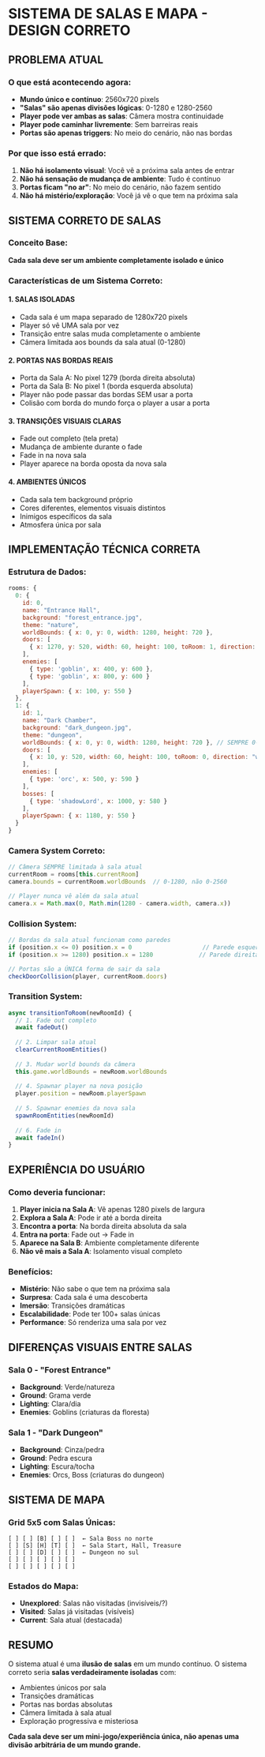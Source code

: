 # SISTEMA DE SALAS E MAPA - DESIGN CORRETO

## PROBLEMA ATUAL

### O que está acontecendo agora:
- **Mundo único e contínuo**: 2560x720 pixels
- **"Salas" são apenas divisões lógicas**: 0-1280 e 1280-2560
- **Player pode ver ambas as salas**: Câmera mostra continuidade
- **Player pode caminhar livremente**: Sem barreiras reais
- **Portas são apenas triggers**: No meio do cenário, não nas bordas

### Por que isso está errado:
1. **Não há isolamento visual**: Você vê a próxima sala antes de entrar
2. **Não há sensação de mudança de ambiente**: Tudo é contínuo
3. **Portas ficam "no ar"**: No meio do cenário, não fazem sentido
4. **Não há mistério/exploração**: Você já vê o que tem na próxima sala

## SISTEMA CORRETO DE SALAS

### Conceito Base:
**Cada sala deve ser um ambiente completamente isolado e único**

### Características de um Sistema Correto:

#### 1. **SALAS ISOLADAS**
- Cada sala é um mapa separado de 1280x720 pixels
- Player só vê UMA sala por vez
- Transição entre salas muda completamente o ambiente
- Câmera limitada aos bounds da sala atual (0-1280)

#### 2. **PORTAS NAS BORDAS REAIS**
- Porta da Sala A: No pixel 1279 (borda direita absoluta)
- Porta da Sala B: No pixel 1 (borda esquerda absoluta) 
- Player não pode passar das bordas SEM usar a porta
- Colisão com borda do mundo força o player a usar a porta

#### 3. **TRANSIÇÕES VISUAIS CLARAS**
- Fade out completo (tela preta)
- Mudança de ambiente durante o fade
- Fade in na nova sala
- Player aparece na borda oposta da nova sala

#### 4. **AMBIENTES ÚNICOS**
- Cada sala tem background próprio
- Cores diferentes, elementos visuais distintos
- Inimigos específicos da sala
- Atmosfera única por sala

## IMPLEMENTAÇÃO TÉCNICA CORRETA

### Estrutura de Dados:
```javascript
rooms: {
  0: {
    id: 0,
    name: "Entrance Hall",
    background: "forest_entrance.jpg",
    theme: "nature",
    worldBounds: { x: 0, y: 0, width: 1280, height: 720 },
    doors: [
      { x: 1270, y: 520, width: 60, height: 100, toRoom: 1, direction: "east" }
    ],
    enemies: [
      { type: 'goblin', x: 400, y: 600 },
      { type: 'goblin', x: 800, y: 600 }
    ],
    playerSpawn: { x: 100, y: 550 }
  },
  1: {
    id: 1,  
    name: "Dark Chamber",
    background: "dark_dungeon.jpg", 
    theme: "dungeon",
    worldBounds: { x: 0, y: 0, width: 1280, height: 720 }, // SEMPRE 0-1280!
    doors: [
      { x: 10, y: 520, width: 60, height: 100, toRoom: 0, direction: "west" }
    ],
    enemies: [
      { type: 'orc', x: 500, y: 590 }
    ],
    bosses: [
      { type: 'shadowLord', x: 1000, y: 580 }
    ],
    playerSpawn: { x: 1180, y: 550 }
  }
}
```

### Camera System Correto:
```javascript
// Câmera SEMPRE limitada à sala atual
currentRoom = rooms[this.currentRoom]
camera.bounds = currentRoom.worldBounds  // 0-1280, não 0-2560

// Player nunca vê além da sala atual
camera.x = Math.max(0, Math.min(1280 - camera.width, camera.x))
```

### Collision System:
```javascript
// Bordas da sala atual funcionam como paredes
if (position.x <= 0) position.x = 0                    // Parede esquerda
if (position.x >= 1280) position.x = 1280             // Parede direita

// Portas são a ÚNICA forma de sair da sala
checkDoorCollision(player, currentRoom.doors)
```

### Transition System:
```javascript
async transitionToRoom(newRoomId) {
  // 1. Fade out completo
  await fadeOut()
  
  // 2. Limpar sala atual
  clearCurrentRoomEntities()
  
  // 3. Mudar world bounds da câmera
  this.game.worldBounds = newRoom.worldBounds
  
  // 4. Spawnar player na nova posição
  player.position = newRoom.playerSpawn
  
  // 5. Spawnar enemies da nova sala
  spawnRoomEntities(newRoomId)
  
  // 6. Fade in
  await fadeIn()
}
```

## EXPERIÊNCIA DO USUÁRIO

### Como deveria funcionar:
1. **Player inicia na Sala A**: Vê apenas 1280 pixels de largura
2. **Explora a Sala A**: Pode ir até a borda direita
3. **Encontra a porta**: Na borda direita absoluta da sala
4. **Entra na porta**: Fade out → Fade in
5. **Aparece na Sala B**: Ambiente completamente diferente
6. **Não vê mais a Sala A**: Isolamento visual completo

### Benefícios:
- **Mistério**: Não sabe o que tem na próxima sala
- **Surpresa**: Cada sala é uma descoberta
- **Imersão**: Transições dramáticas
- **Escalabilidade**: Pode ter 100+ salas únicas
- **Performance**: Só renderiza uma sala por vez

## DIFERENÇAS VISUAIS ENTRE SALAS

### Sala 0 - "Forest Entrance"
- **Background**: Verde/natureza
- **Ground**: Grama verde
- **Lighting**: Clara/dia
- **Enemies**: Goblins (criaturas da floresta)

### Sala 1 - "Dark Dungeon" 
- **Background**: Cinza/pedra
- **Ground**: Pedra escura
- **Lighting**: Escura/tocha
- **Enemies**: Orcs, Boss (criaturas do dungeon)

## SISTEMA DE MAPA

### Grid 5x5 com Salas Únicas:
```
[ ] [ ] [B] [ ] [ ]  ← Sala Boss no norte
[ ] [S] [H] [T] [ ]  ← Sala Start, Hall, Treasure  
[ ] [ ] [D] [ ] [ ]  ← Dungeon no sul
[ ] [ ] [ ] [ ] [ ]
[ ] [ ] [ ] [ ] [ ]
```

### Estados do Mapa:
- **Unexplored**: Salas não visitadas (invisíveis/?)
- **Visited**: Salas já visitadas (visíveis)
- **Current**: Sala atual (destacada)

## RESUMO

O sistema atual é uma **ilusão de salas** em um mundo contínuo. 
O sistema correto seria **salas verdadeiramente isoladas** com:
- Ambientes únicos por sala
- Transições dramáticas
- Portas nas bordas absolutas
- Câmera limitada à sala atual
- Exploração progressiva e misteriosa

**Cada sala deve ser um mini-jogo/experiência única, não apenas uma divisão arbitrária de um mundo grande.**